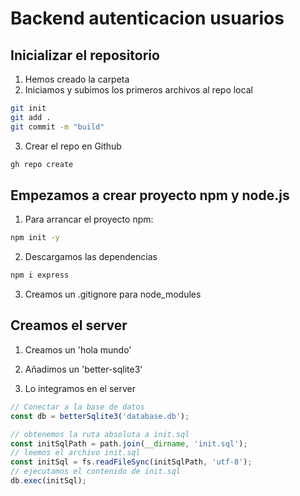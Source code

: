 # Backend autenticacion usuarios

## Inicializar el repositorio

1. Hemos creado la carpeta
2. Iniciamos y subimos los primeros archivos al repo local

``` bash
git init
git add .
git commit -m "build"
```

3. Crear el repo en Github
   
```bash
gh repo create
```

## Empezamos a crear proyecto npm y node.js

1. Para arrancar el proyecto npm:
   
```bash
npm init -y
```

2. Descargamos las dependencias

```bash
npm i express
```

3. Creamos un .gitignore para node_modules

## Creamos el server

1. Creamos un 'hola mundo'

2. Añadimos un 'better-sqlite3'

3. Lo integramos en el server

```js
// Conectar a la base de datos
const db = betterSqlite3('database.db');

// obtenemos la ruta absoluta a init.sql
const initSqlPath = path.join(__dirname, 'init.sql');
// leemos el archivo init.sql
const initSql = fs.readFileSync(initSqlPath, 'utf-8');
// ejecutamos el contenido de init.sql
db.exec(initSql);
```